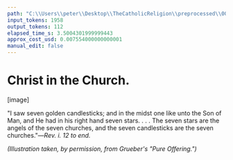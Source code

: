 ```yaml
---
path: "C:\\Users\\peter\\Desktop\\TheCatholicReligion\\preprocessed\\00030.jpg"
input_tokens: 1958
output_tokens: 112
elapsed_time_s: 3.5004301999999443
approx_cost_usd: 0.007554000000000001
manual_edit: false
---
```

# Christ in the Church.

[image]

"I saw seven golden candlesticks; and in the midst
one like unto the Son of Man, and He had in his right
hand seven stars. . . . The seven stars are the angels
of the seven churches, and the seven candlesticks are
the seven churches."—*Rev. i. 12 to end.*

*(Illustration taken, by permission, from Grueber's "Pure Offering.")*